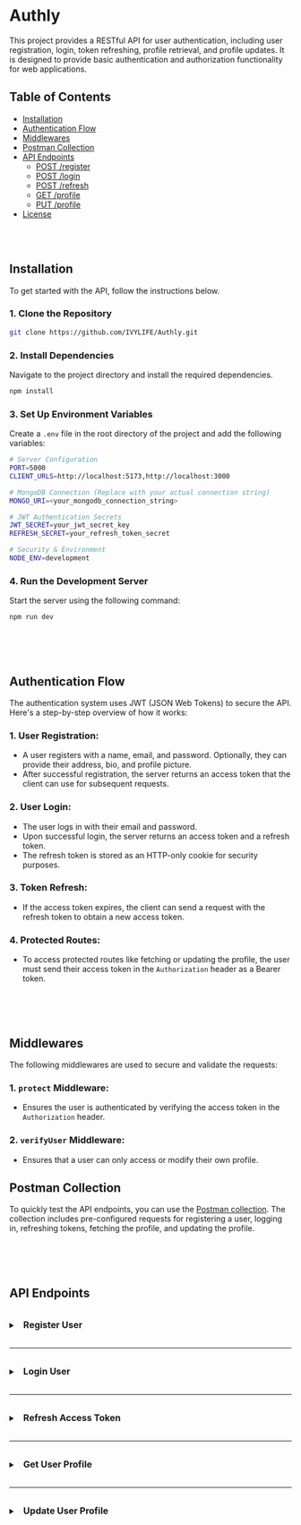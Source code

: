 # Authly

This project provides a RESTful API for user authentication, including user registration, login, token refreshing, profile retrieval, and profile updates. It is designed to provide basic authentication and authorization functionality for web applications.

## Table of Contents

-   [Installation](#installation)
-   [Authentication Flow](#authentication-flow)
-   [Middlewares](#middlewares)
-   [Postman Collection](#postman-collection)
-   [API Endpoints](#api-endpoints)
    -   [POST /register](#post-register)
    -   [POST /login](#post-login)
    -   [POST /refresh](#post-refresh)
    -   [GET /profile](#get-profile)
    -   [PUT /profile](#put-profile)
-   [License](#license)

<br>
<br>

## Installation

To get started with the API, follow the instructions below.

### 1. Clone the Repository

```bash
git clone https://github.com/IVYLIFE/Authly.git
```

### 2. Install Dependencies
Navigate to the project directory and install the required dependencies.

```bash
npm install
```

### 3. Set Up Environment Variables
Create a `.env` file in the root directory of the project and add the following variables:

```bash
# Server Configuration
PORT=5000
CLIENT_URLS=http://localhost:5173,http://localhost:3000

# MongoDB Connection (Replace with your actual connection string)
MONGO_URI=<your_mongodb_connection_string>

# JWT Authentication Secrets
JWT_SECRET=your_jwt_secret_key
REFRESH_SECRET=your_refresh_token_secret

# Security & Environment
NODE_ENV=development
```

### 4. Run the Development Server

Start the server using the following command:

```bash
npm run dev
```


<br>
<br>
<br>


## Authentication Flow

The authentication system uses JWT (JSON Web Tokens) to secure the API. Here's a step-by-step overview of how it works:

### 1. User Registration:
- A user registers with a name, email, and password. Optionally, they can provide their address, bio, and profile picture.
- After successful registration, the server returns an access token that the client can use for subsequent requests.

### 2. User Login:
- The user logs in with their email and password.
- Upon successful login, the server returns an access token and a refresh token.
- The refresh token is stored as an HTTP-only cookie for security purposes.

### 3. Token Refresh:
- If the access token expires, the client can send a request with the refresh token to obtain a new access token.

### 4. Protected Routes:
- To access protected routes like fetching or updating the profile, the user must send their access token in the `Authorization` header as a Bearer token.

<br>
<br>
<br>

## Middlewares

The following middlewares are used to secure and validate the requests:

### 1. `protect` Middleware:
- Ensures the user is authenticated by verifying the access token in the `Authorization` header.

### 2. `verifyUser` Middleware:
- Ensures that a user can only access or modify their own profile.

## Postman Collection

To quickly test the API endpoints, you can use the [Postman collection](https://documenter.getpostman.com/view/23283772/2sB2cPk6FR). The collection includes pre-configured requests for registering a user, logging in, refreshing tokens, fetching the profile, and updating the profile.

<br>
<br>
<br>

## API Endpoints 

<br>
<details id = "#post-register" >
  <summary><span style="font-size: 16px; font-weight: bold; margin: 50px 10px">Register User </summary>
  <p>This endpoint allows the client to register a new user. </p>

#### **Request:**

-   **`name`** (string, required): The name of the user.
-   **`email`** (string, required): The email address of the user. It should be unique.
-   **`password`** (string, required): The password for the user account. It should be securely hashed on the server.
-   **`address`** (string, optional): The address of the user.
-   **`bio`** (string, optional): A brief bio or description of the user.
-   **`profilePicture`** (string, optional): URL of the user's profile picture.

Example:

```json
{
    "name": "IvyLife",
    "email": "thisivylife01@gmail.com",
    "address": "Delhi",
    "password": "password!"
}
```

#### **Response:**

The response of this request is a JSON schema representing the user registration details. The schema includes the following properties:

-   **`_id`** (string): The unique identifier of the registered user.
-   **`name`** (string): The name of the registered user.
-   **`email`** (string): The email address of the registered user.
-   **`accessToken`** (string): A JWT access token to be used for authenticating further requests.

Example:

```json
{
    "_id": "67e91842b489125fbf9f138d",
    "name": "IvyLife",
    "email": "thisivylife01@gmail.com",
    "accessToken": "eyJhbGciOiJIUzI1NiIsInR5cCI6IkpXVCJ9.eyJpZCI6IjY3ZTk0YjUyMDBjOTUwODVmYjMyNGFiZSIsImlhdCI6MTc0MzM0MjQxOCwiZXhwIjoxNzQzMzQzMzE4fQ.P8oHo4BCDlT_vvxMLUWS7OR2mkCyA-ixx9BFcmRS9cA"
}
```

#### **Status Codes:**

-   **`201 Created`**: The user was successfully created and registered.
-   **`400 Bad Request`**: The request was invalid, Reason can be A user with the provided email already exists or missing data (e.g., missing required fields).

</details>

<br>

---

<br>

<details>
  <summary><span style="font-size: 16px; font-weight: bold; margin: 50px 10px">Login User</summary>

  <p>This endpoint allows users to log in by providing their email and password.  
  If the credentials are valid, the user will receive an access token and a refresh token.</p>

#### **Request:**

-   `email` (string): The email address of the user.
-   `password` (string): The password for the user's account.

```json
{
    "email": "thisivylife01@gmail.com",
    "password": "password!"
}
```

#### **Response:**

The response will return a JSON object with the following properties:

-   **`_id`** (string): The unique identifier of the logged-in user.
-   **`name`** (string): The name of the logged-in user.
-   **`email`** (string): The email address of the logged-in user.
-   **`accessToken`** (string): A JWT access token for the user to authenticate further requests.

```json
{
    "_id": "67e91842b489125fbf9f138d",
    "name": "IvyLife",
    "email": "thisivylife01@gmail.com",
    "accessToken": "eyJhbGciOiJIUzI1NiIsInR5cCI6IkpXVCJ9.eyJpZCI6IjY3ZTkxODQyYjQ4OTEyNWZiZjlmMTM4ZCIsImlhdCI6MTc0MzMyOTM0NiwiZXhwIjoxNzQzMzMwMjQ2fQ.O7kytBT90d2kLOE5nwGEVKLV-nu80hj3_m9chqsezZU"
}
```

#### **Status Codes:**

-   **`200 OK`**: The login is successful. The response contains user details and tokens.
-   **`401 Unauthorized`**: The email or password is incorrect.
-   **`404 Not Found`**: No user exists with that email.
-   **`500 Internal Server Error`**: A server error occurred during the login process.

</details>

<br>

---

<br>
<details>
    <summary><span style="font-size: 16px; font-weight: bold; margin: 50px 10px">Refresh Access Token</summary>
  <p>This endpoint allows a user to refresh their access token by providing a valid refresh token stored in a cookie. If the refresh token is valid, a new access token will be generated and returned to the user.</p>

#### **Request:**

The request expects the **refresh token** to be sent in the **cookies** (not in the request body).

#### **Response:**

The response will return a JSON object with the following property:

-   **`accessToken`** (string): A newly generated JWT access token for the user.

```json
{
    "accessToken": "eyJhbGciOiJIUzI1NiIsInR5cCI6IkpXVCJ9.eyJpZCI6IjY3ZTkxODQyYjQ4OTEyNWZiZjlmMTM4ZCIsImlhdCI6MTY4NjQzMjU0NiwiZXhwIjoxNzQzMzMwMjQ2fQ.JUvH6J1U3lg7zyhDmb-fz6mwR2IlnuXwqQ-aEZAVj8w"
}
```

#### **Status Codes:**

-   **`200 OK`**: The refresh token is valid, and a new access token is returned.
-   **`401 Unauthorized`**: The request does not contain a refresh token.
-   **`403 Forbidden`**: The refresh token is invalid or expired.

</details>

<br>

***

<br>
<details>
  <summary><span style="font-size: 16px; font-weight: bold; margin: 50px 10px">Get User Profile</summary>

<p>This endpoint retrieves the profile details of the currently authenticated user. The user is authenticated through the **protect middleware**, which ensures the request contains a valid JWT access token.</p>

#### **Request:**

The request does not require a body, as the user information is retrieved from the authenticated user's session.

#### **Headers:**

-   **`Authorization`** (string, required): The **JWT access token** in the format `Bearer` . This token is used for authentication and must be valid.

#### **Response:**

If successful, the response will return the profile information of the user as a JSON object. The user's sensitive information like the password is not included.

```json
{
    "_id": "67e94b5200c95085fb324abe",
    "name": "IvyLife",
    "email": "thisivylife01@gmail.com",
    "address": "Delhi",
    "createdAt": "2025-03-30T13:46:58.158Z",
    "updatedAt": "2025-03-30T13:48:59.405Z",
    "__v": 0
}
```

#### **Status Codes:**

-   **`200 OK`**: The user profile is successfully fetched and returned.
-   **`401 Unauthorized`**: The request does not contain a valid access token or the token is expired/invalid.
-   **`500 Internal Server Error`**: There was an error fetching the user profile from the database.
</details>

<br>

***

<br>
<details>

  <summary><span style="font-size: 16px; font-weight: bold; margin: 50px 10px">Update User Profile</summary>
<p>This endpoint allows the authenticated user to update their profile information. The user must provide the updated data in the request body, and only the fields provided will be updated.</p>

#### **Headers:**

-   **`Authorization`** (string, required): The **JWT access token** in the format `Bearer` . This token is used for authentication and must be valid.

#### **Request:**

-   **`name`** (string, optional): The updated name of the user.
-   **`email`** (string, optional): The updated email address of the user.
-   **`address`** (string, optional): The updated address of the user.
-   **`bio`** (string, optional): The updated bio of the user.
-   **`profilePicture`** (string, optional): The URL of the updated profile picture.
-   **`password`** (string, optional): The new password for the user. If provided, it will be hashed before saving.

```json
{
    "name": "Updated Name",
    "email": "updated.email@example.com",
    "address": "New Address",
    "bio": "Updated Bio",
    "profilePicture": "https://example.com/updated-profile.jpg",
    "password": "newpassword123"
}
```

#### **Response:**

If the update is successful, the response will return a success message along with the updated user profile.

```json
{
    "message": "Profile updated successfully",
    "user": {
        "_id": "67e91842b489125fbf9f138d",
        "name": "Updated Name",
        "email": "updated.email@example.com",
        "address": "New Address",
        "bio": "Updated Bio",
        "profilePicture": "https://example.com/updated-profile.jpg"
    }
}
```

#### **Status Codes:**

-   **200 OK**: The user profile is successfully updated.
-   **401 Unauthorized**: The request does not contain a valid access token or the token is expired/invalid.
-   **404 Not Found**: The user could not be found in the database (this should not typically happen if the token is valid).

</details>



